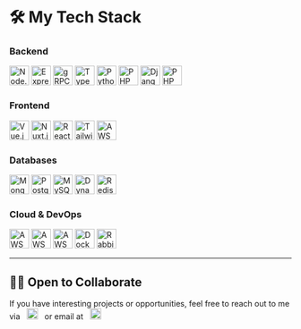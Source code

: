 # 🛠 My Tech Stack

### Backend

<p align="left">

  <img height="35" src="https://img.shields.io/badge/Node.js-207f34?style=for-the-badge&logo=node.js&logoColor=white" alt="Node.js" />
  <img height="35" src="https://img.shields.io/badge/Express-0e9c2c?style=for-the-badge&logo=express&logoColor=white" alt="Express" />
  <img height="35" src="https://img.shields.io/badge/gRPC-4285F4?style=for-the-badge&logo=google&logoColor=white" alt="gRPC" />
  <img height="35" src="https://img.shields.io/badge/TypeScript-007ACC?style=for-the-badge&logo=typescript&logoColor=white" alt="TypeScript" />
  <img height="35" src="https://img.shields.io/badge/Python-3776AB?style=for-the-badge&logo=python&logoColor=white" alt="Python" />
  <img height="35" src="https://img.shields.io/badge/PHP-777BB4?style=for-the-badge&logo=php&logoColor=white" alt="PHP" />
  <img height="35" src="https://img.shields.io/badge/Django-092E20?style=for-the-badge&logo=django&logoColor=white" alt="Django" />
  <img height="35" src="https://img.shields.io/badge/PHP-777BB4?style=for-the-badge&logo=php&logoColor=white" alt="PHP" />
</p>

### Frontend
<p align="left">
  <img height="35" src="https://img.shields.io/badge/Vue.js-4FC08D?style=for-the-badge&logo=vue.js&logoColor=white" alt="Vue.js" />
  <img height="35" src="https://img.shields.io/badge/Nuxt.js-00C58E?style=for-the-badge&logo=nuxt.js&logoColor=white" alt="Nuxt.js" />
  <img height="35" src="https://img.shields.io/badge/React-02b2c3?style=for-the-badge&logo=react&logoColor=white" alt="React" />
  <img height="35" src="https://img.shields.io/badge/Tailwind_CSS-10a79f?style=for-the-badge&logo=tailwind-css&logoColor=white" alt="TailwindCSS" />
  <img height="35" src="https://img.shields.io/badge/AWS%20Lambda-FF9900?style=for-the-badge&logo=aws-lambda&logoColor=white" alt="AWS Lambda" />
</p>

### Databases
<p align="left">
  <img height="35" src="https://img.shields.io/badge/MongoDB-47A248?style=for-the-badge&logo=mongodb&logoColor=white" alt="MongoDB" />
  <img height="35" src="https://img.shields.io/badge/PostgreSQL-336791?style=for-the-badge&logo=postgresql&logoColor=white" alt="PostgreSQL" />
  <img height="35" src="https://img.shields.io/badge/MySQL-4479A1?style=for-the-badge&logo=mysql&logoColor=white" alt="MySQL" />
  <img height="35" src="https://img.shields.io/badge/DynamoDB-4053D6?style=for-the-badge&logo=amazon-dynamodb&logoColor=white" alt="DynamoDB" />
  <img height="35" src="https://img.shields.io/badge/Redis-DC382D?style=for-the-badge&logo=redis&logoColor=white" alt="Redis" />
</p>

### Cloud & DevOps
<p align="left">
  <img height="35" src="https://img.shields.io/badge/AWS-232F3E?style=for-the-badge&logo=amazon-aws&logoColor=white" alt="AWS" />
  <img height="35" src="https://img.shields.io/badge/AWS%20API%20Gateway-FF4F8B?style=for-the-badge&logo=amazon-api-gateway&logoColor=white" alt="AWS API Gateway" />
  <img height="35" src="https://img.shields.io/badge/AWS%20Amplify-FF9900?style=for-the-badge&logo=aws-amplify&logoColor=white" alt="AWS Amplify" />
  <img height="35" src="https://img.shields.io/badge/Docker-2496ED?style=for-the-badge&logo=docker&logoColor=white" alt="Docker" />
  <img height="35" src="https://img.shields.io/badge/RabbitMQ-FF6600?style=for-the-badge&logo=rabbitmq&logoColor=white" alt="RabbitMQ" />
</p>

---

## 🧑‍💻 Open to Collaborate
If you have interesting projects or opportunities, feel free to reach out to me via &nbsp;
<a target="_blank" href="https://t.me/SoVladlen13"><span><img src="https://upload.wikimedia.org/wikipedia/commons/8/82/Telegram_logo.svg" alt="Telegram" width="20" height="20" /></span></a> &nbsp;
or email at &nbsp;
<a target="_blank" href="mailto:vladlen.dumanskyi@gmail.com"><span><img src="https://upload.wikimedia.org/wikipedia/commons/4/4e/Gmail_Icon.png" alt="Gmail" width="20" height="20" /></span>
